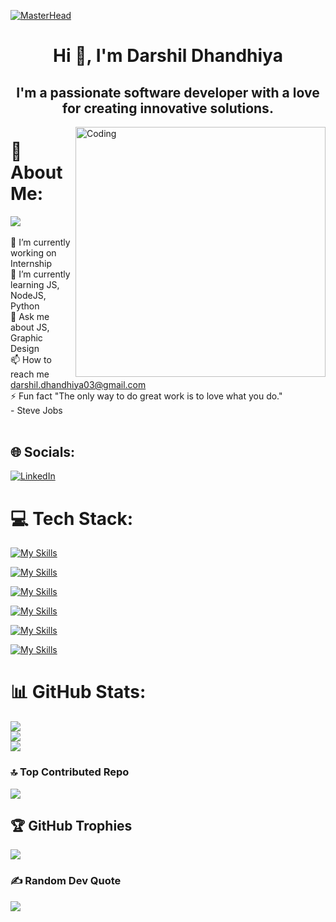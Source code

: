 [![MasterHead](https://developers.giphy.com/branch/master/static/api-512d36c09662682717108a38bbb5c57d.gif)]()
<h1 align="center">Hi 👋, I'm Darshil Dhandhiya</h1>
<h2 align="center">I'm a passionate software developer with a love for creating innovative solutions.</h2>
<img align="right" alt="Coding" width="400" src="https://cdn.dribbble.com/users/1162077/screenshots/3848914/programmer.gif">

# 💫 About Me:
[![](https://visitcount.itsvg.in/api?id=DarshilDhandhiya&icon=0&color=0)]()<br><br>
🔭 I’m currently working on Internship<br>🌱 I’m currently learning JS, NodeJS, Python<br>💬 Ask me about JS, Graphic Design<br>📫 How to reach me darshil.dhandhiya03@gmail.com<br>⚡ Fun fact "The only way to do great work is to love what you do." <br>  - Steve Jobs <br><br>

## 🌐 Socials:
[![LinkedIn](https://img.shields.io/badge/LinkedIn-%230077B5.svg?logo=linkedin&logoColor=white)](https://linkedin.com/in/darshil-dhandhiya) 

# 💻 Tech Stack:

[![My Skills](https://skills.thijs.gg/icons?i=c,java,python)](https://skills.thijs.gg)

[![My Skills](https://skills.thijs.gg/icons?i=html,css,js,bootstrap)](https://skills.thijs.gg)

[![My Skills](https://skills.thijs.gg/icons?i=react,nodejs,expressjs,mongodb)](https://skills.thijs.gg)

[![My Skills](https://skills.thijs.gg/icons?i=php,mysql,firebase)](https://skills.thijs.gg)

[![My Skills](https://skills.thijs.gg/icons?i=aws,googlecloud)](https://skills.thijs.gg)

[![My Skills](https://skills.thijs.gg/icons?i=photoshop,figma)](https://skills.thijs.gg)

# 📊 GitHub Stats:
![](https://github-readme-stats.vercel.app/api?username=DarshilDhandhiya&theme=bear&hide_border=false&include_all_commits=true&count_private=true)<br/>
![](https://github-readme-streak-stats.herokuapp.com/?user=DarshilDhandhiya&theme=bear&hide_border=false)<br/>
![](https://github-readme-stats.vercel.app/api/top-langs/?username=DarshilDhandhiya&theme=bear&hide_border=false&include_all_commits=true&count_private=true&layout=compact)

### 🔝 Top Contributed Repo
![](https://github-contributor-stats.vercel.app/api?username=DarshilDhandhiya&limit=5&theme=radical&combine_all_yearly_contributions=true)

## 🏆 GitHub Trophies
![](https://github-profile-trophy.vercel.app/?username=DarshilDhandhiya&theme=radical&no-frame=false&no-bg=false&margin-w=4)

### ✍️ Random Dev Quote
![](https://quotes-github-readme.vercel.app/api?type=horizontal&theme=radical)
